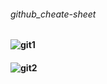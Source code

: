 ###### github_cheate-sheet
#### ![git1](https://github.com/mariamsafa/github_cheate-sheet/assets/88893709/cc324602-4d29-4485-9670-6845c461bcba)
####  ![git2](https://github.com/mariamsafa/github_cheate-sheet/assets/88893709/b4d2633b-90f6-4c8e-9391-8087a5be2b6c)
